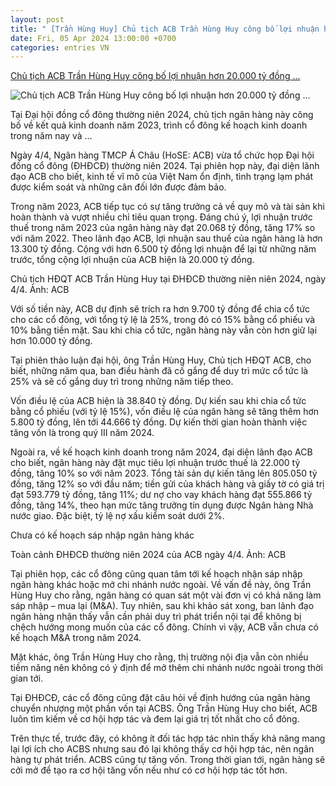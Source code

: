 ```yaml
---
layout: post
title: " [Trần Hùng Huy] Chủ tịch ACB Trần Hùng Huy công bố lợi nhuận hơn 20.000 tỷ đồng ..."
date: Fri, 05 Apr 2024 13:00:00 +0700
categories: entries VN
---
```

[Chủ tịch ACB Trần Hùng Huy công bố lợi nhuận hơn 20.000 tỷ đồng ...](https://soha.vn/chu-tich-acb-tran-hung-huy-cong-bo-loi-nhuan-hon-20000-ty-dong-chot-chia-co-tuc-khung-198240404180126663.htm)

![Chủ tịch ACB Trần Hùng Huy công bố lợi nhuận hơn 20.000 tỷ đồng ...](https://sohanews.sohacdn.com/zoom/600_315/160588918557773824/2024/4/4/chu-tich-17122281603641030564641-0-0-314-600-crop-1712228178020795970134.jpg)

Tại Đại hội đồng cổ đông thường niên 2024, chủ tịch ngân hàng này công bố về kết quả kinh doanh năm 2023, trình cổ đông kế hoạch kinh doanh trong năm nay và ...

Ngày 4/4, Ngân hàng TMCP Á Châu (HoSE: ACB) vừa tổ chức họp Đại hội đồng cổ đông (ĐHĐCĐ) thường niên 2024. Tại phiên họp này, đại diện lãnh đạo ACB cho biết, kinh tế vĩ mô của Việt Nam ổn định, tình trạng lạm phát được kiểm soát và những cân đối lớn được đảm bảo.

Trong năm 2023, ACB tiếp tục có sự tăng trưởng cả về quy mô và tài sản khi hoàn thành và vượt nhiều chỉ tiêu quan trọng. Đáng chú ý, lợi nhuận trước thuế trong năm 2023 của ngân hàng này đạt 20.068 tỷ đồng, tăng 17% so với năm 2022. Theo lãnh đạo ACB, lợi nhuận sau thuế của ngân hàng là hơn 13.300 tỷ đồng. Cộng với hơn 6.500 tỷ đồng lợi nhuận để lại từ những năm trước, tổng cộng lợi nhuận của ACB hiện là 20.000 tỷ đồng.

Chủ tịch HĐQT ACB Trần Hùng Huy tại ĐHĐCĐ thường niên niên 2024, ngày 4/4. Ảnh: ACB

Với số tiền này, ACB dự định sẽ trích ra hơn 9.700 tỷ đồng để chia cổ tức cho các cổ đông, với tổng tỷ lệ là 25%, trong đó có 15% bằng cổ phiếu và 10% bằng tiền mặt. Sau khi chia cổ tức, ngân hàng này vẫn còn hơn giữ lại hơn 10.000 tỷ đồng.

Tại phiên thảo luận đại hội, ông Trần Hùng Huy, Chủ tịch HĐQT ACB, cho biết, những năm qua, ban điều hành đã cố gắng để duy trì mức cổ tức là 25% và sẽ cố gắng duy trì trong những năm tiếp theo.

Vốn điều lệ của ACB hiện là 38.840 tỷ đồng. Dự kiến sau khi chia cổ tức bằng cổ phiếu (với tỷ lệ 15%), vốn điều lệ của ngân hàng sẽ tăng thêm hơn 5.800 tỷ đồng, lên tới 44.666 tỷ đồng. Dự kiến thời gian hoàn thành việc tăng vốn là trong quý III năm 2024.

Ngoài ra, về kế hoạch kinh doanh trong năm 2024, đại diện lãnh đạo ACB cho biết, ngân hàng này đặt mục tiêu lợi nhuận trước thuế là 22.000 tỷ đồng, tăng 10% so với năm 2023. Tổng tài sản dự kiến tăng lên 805.050 tỷ đồng, tăng 12% so với đầu năm; tiền gửi của khách hàng và giấy tờ có giá trị đạt 593.779 tỷ đồng, tăng 11%; dư nợ cho vay khách hàng đạt 555.866 tỷ đồng, tăng 14%, theo hạn mức tăng trưởng tín dụng được Ngân hàng Nhà nước giao. Đặc biệt, tỷ lệ nợ xấu kiểm soát dưới 2%.

Chưa có kế hoạch sáp nhập ngân hàng khác

Toàn cảnh ĐHĐCĐ thường niên 2024 của ACB ngày 4/4. Ảnh: ACB

Tại phiên họp, các cổ đông cũng quan tâm tới kế hoạch nhận sáp nhập ngân hàng khác hoặc mở chi nhánh nước ngoài. Về vấn đề này, ông Trần Hùng Huy cho rằng, ngân hàng có quan sát một vài đơn vị có khả năng làm sáp nhập – mua lại (M&A). Tuy nhiên, sau khi khảo sát xong, ban lãnh đạo ngân hàng nhận thấy vẫn cần phải duy trì phát triển nội tại để không bị chệch hướng mong muốn của các cổ đông. Chính vì vậy, ACB vẫn chưa có kế hoạch M&A trong năm 2024.

Mặt khác, ông Trần Hùng Huy cho rằng, thị trường nội địa vẫn còn nhiều tiềm năng nên không có ý định để mở thêm chi nhánh nước ngoài trong thời gian tới.

Tại ĐHĐCĐ, các cổ đông cũng đặt câu hỏi về định hướng của ngân hàng chuyển nhượng một phần vốn tại ACBS. Ông Trần Hùng Huy cho biết, ACB luôn tìm kiếm về cơ hội hợp tác và đem lại giá trị tốt nhất cho cổ đông.

Trên thực tế, trước đây, có không ít đối tác hợp tác nhìn thấy khả năng mang lại lợi ích cho ACBS nhưng sau đó lại không thấy cơ hội hợp tác, nên ngân hàng tự phát triển. ACBS cũng tự tăng vốn. Trong thời gian tới, ngân hàng sẽ cởi mở để tạo ra cơ hội tăng vốn nếu như có cơ hội hợp tác tốt hơn.

